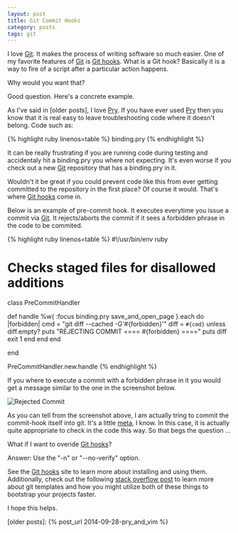 ```yaml
---
layout: post
title: Git Commit Hooks 
category: posts
tags: git
---
```


I love [Git]. It makes the process of writing software so much easier.  One of my favorite features of [Git] is [Git hooks].  What is a Git hook?  Basically it is a way to fire of a script after a particular action happens.

Why would you want that?

Good question.  Here's a concrete example. 

As I've said in [older posts], I love [Pry]. If you have ever used [Pry] then you know that it is real easy to leave troubleshooting code where it doesn't belong.  Code such as:

{% highlight ruby linenos=table %}
binding.pry
{% endhighlight %}

It can be really frustrating if you are running code during testing and accidentaly hit a binding.pry you where not expecting.  It's even worse if you check out a new [Git] repository that has a binding.pry in it.

Wouldn't it be great if you could prevent code like this from ever getting committed to the repository in the first place?  Of course it would.  That's where [Git hooks] come in.

Below is an example of pre-commit hook.  It executes everytime you issue a commit via [Git].  It rejects/aborts the commit if it sees a forbidden phrase in the code to be commited.

{% highlight ruby linenos=table %}
#!/usr/bin/env ruby

# Checks staged files for disallowed additions

class PreCommitHandler

  def handle
    %w{ :focus binding.pry save_and_open_page }.each do |forbidden|
      cmd  = "git diff --cached -G'#{forbidden}'"
      diff = `#{cmd}`
      unless diff.empty?
        puts "REJECTING COMMIT ==== #{forbidden} ===="
        puts diff
        exit 1
      end
    end
  end

end

PreCommitHandler.new.handle
{% endhighlight %}

If you where to execute a commit with a forbidden phrase in it you would get a message similar to the one in the screenshot below.

![Rejected Commit]({{site.baseurl}}/images/commit_rejected.jpg "Rejected Commit")

As you can tell from the screenshot above, I am actually tring to commit the commit-hook itself into git. It's a little [meta], I know. In this case, it is actually quite appropriate to check in the code this way. So that begs the question ...

What if I want to overide [Git hooks]? 

Answer: Use the "-n" or "--no-verify" option.

See the [Git hooks] site to learn more about installing and using them. Additionally, check out the following [stack overflow post] to learn more about git templates and how you might utilize both of these things to bootstrap your projects faster. 

I hope this helps.

[stack overflow post]: http://stackoverflow.com/questions/16363460/set-up-a-default-directory-structure-on-git-init
[meta]: http://en.wikipedia.org/wiki/Meta
[Git]: http://git-scm.com/
[Git hooks]: http://githooks.com
[Pry]: http://pryrepl.org
[older posts]: {% post_url 2014-09-28-pry_and_vim %}



